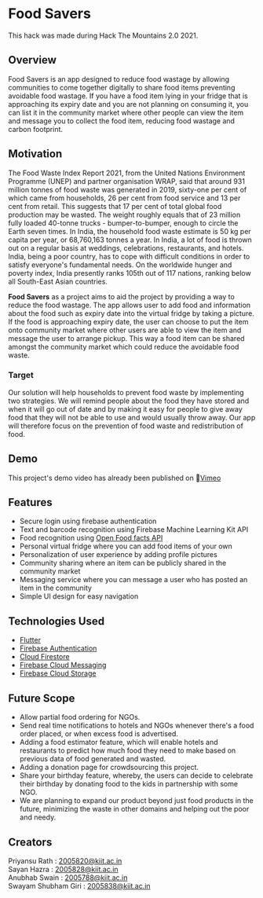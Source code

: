 # Food Savers
This hack was made during Hack The Mountains 2.0 2021.

## Overview
Food Savers is an app designed to reduce food wastage by allowing communities to come together digitally to share food items preventing avoidable food wastage. If you have a food item lying in your fridge that is approaching its expiry date and you are not planning on consuming it, you can list it in the community market where other people can view the item and message you to collect the food item, reducing food wastage and carbon footprint. 

## Motivation
The Food Waste Index Report 2021, from the United Nations Environment Programme (UNEP) and partner organisation WRAP, said that around 931 million tonnes of food waste was generated in 2019, sixty-one per cent of which came from households, 26 per cent from food service and 13 per cent from retail. This suggests that 17 per cent of total global food production may be wasted. The weight roughly equals that of 23 million fully loaded 40-tonne trucks - bumper-to-bumper, enough to circle the Earth seven times. In India, the household food waste estimate is 50 kg per capita per year, or 68,760,163 tonnes a year. In India, a lot of food is thrown out on a regular basis at weddings, celebrations, restaurants, and hotels. India, being a poor country, has to cope with difficult conditions in order to satisfy everyone's fundamental needs. On the worldwide hunger and poverty index, India presently ranks 105th out of 117 nations, ranking below all South-East Asian countries.
  
  **Food Savers** as a project aims to aid the project by providing a way to reduce the food wastage. The app allows user to add food and information about the food such as expiry date into the virtual fridge by taking a picture. If the food is approaching expiry date, the user can choose to put the item onto community market where other users are able to view the item and message the user to arrange pickup. This way a food item can be shared amongst the community market which could reduce the avoidable food waste. 

### Target
Our solution will help households to prevent food waste by implementing two strategies. We will remind people about the food they have stored and when it will go out of date and by making it easy for people to give away food that they will not be able to use and would usually throw away.
Our app will therefore focus on the prevention of food waste and redistribution of food.

## Demo
This project's demo video has already been published on 🎥[Vimeo](https://vimeo.com/568027833)

## Features
-	Secure login using firebase authentication
-	Text and barcode recognition using Firebase Machine Learning Kit API
-	Food recognition using [Open Food facts API](https://github.com/openfoodfacts)
-	Personal virtual fridge where you can add food items of your own
-	Personalization of user experience by adding profile pictures
-	Community sharing where an item can be publicly shared in the community market
-	Messaging service where you can message a user who has posted an item in the community
-	Simple UI design for easy navigation

## Technologies Used
-	[Flutter](https://flutter.dev)
-	[Firebase Authentication](https://firebase.flutter.dev/docs/auth/overview/)
-	[Cloud Firestore](https://firebase.flutter.dev/docs/firestore/overview/)
-	[Firebase Cloud Messaging](https://firebase.flutter.dev/docs/messaging/overview/)
-	[Firebase Cloud Storage](https://firebase.flutter.dev/docs/storage/overview/)

## Future Scope
- Allow partial food ordering for NGOs.
- Send real time notifications to hotels and NGOs whenever there's a food order placed, or when excess food is advertised.
- Adding a food estimator feature, which will enable hotels and restaurants to predict how much food they need to make based on previous data of food generated and wasted.
- Adding a donation page for crowdsourcing this project. 
- Share your birthday feature, whereby, the users can decide to celebrate their birthday by donating food to the kids in partnership with some NGO. 
- We are planning to expand our product beyond just food products in the future, minimizing the waste in other domains and helping out the poor and needy. 

## Creators 
Priyansu Rath : 2005820@kiit.ac.in <br>
Sayan Hazra : 2005828@kiit.ac.in <br>
Anubhab Swain : 2005788@kiit.ac.in <br>
Swayam Shubham Giri : 2005838@kiit.ac.in <br>
